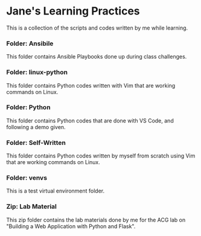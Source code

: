 # Jane's Learning Practices

This is a collection of the scripts and codes written by me while learning.

### Folder: Ansibile
This folder contains Ansible Playbooks done up during class challenges.

### Folder: linux-python

This folder contains Python codes written with Vim that are working commands on Linux.

### Folder: Python

This folder contains Python codes that are done with VS Code, and following a demo given.

### Folder: Self-Written

This folder contains Python codes written by myself from scratch using Vim that are working commands on Linux.

### Folder: venvs

This is a test virtual environment folder.

### Zip: Lab Material

This zip folder contains the lab materials done by me for the ACG lab on "Building a Web Application with Python and Flask".
